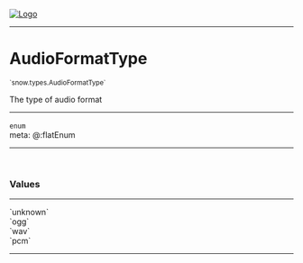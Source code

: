 
[![Logo](../../../images/logo.png)](../../../api/index.html)

---



<h1>AudioFormatType</h1>
<small>`snow.types.AudioFormatType`</small>

The type of audio format

---

`enum`
<span class="meta">
<br/>meta: @:flatEnum
</span>


---

&nbsp;
&nbsp;

<h3>Values</h3> <hr/><span class="member signature apipage">`unknown`<br/> </span>
        <span class="small_desc_flat"></span><span class="member signature apipage">`ogg`<br/> </span>
        <span class="small_desc_flat"></span><span class="member signature apipage">`wav`<br/> </span>
        <span class="small_desc_flat"></span><span class="member signature apipage">`pcm`<br/> </span>
        <span class="small_desc_flat"></span>







---

&nbsp;
&nbsp;
&nbsp;
&nbsp;
